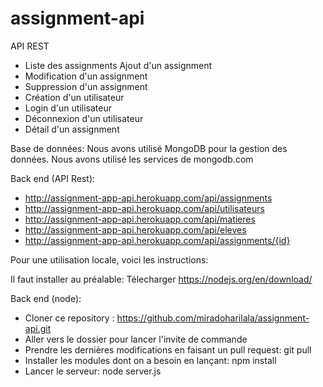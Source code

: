 # assignment-api

API REST

- Liste des assignments Ajout d'un assignment
- Modification d'un assignment
- Suppression d'un assignment
- Création d'un utilisateur
- Login d'un utilisateur
- Déconnexion d'un utilisateur
- Détail d'un assignment

Base de données: Nous avons utilisé MongoDB pour la gestion des données. Nous avons utilisé les services de mongodb.com


Back end (API Rest):
- http://assignment-app-api.herokuapp.com/api/assignments
- http://assignment-app-api.herokuapp.com/api/utilisateurs
- http://assignment-app-api.herokuapp.com/api/matieres
- http://assignment-app-api.herokuapp.com/api/eleves
- http://assignment-app-api.herokuapp.com/api/assignments/{id}

Pour une utilisation locale, voici les instructions:

Il faut installer au préalable: Télecharger https://nodejs.org/en/download/

Back end (node): 
- Cloner ce repository : https://github.com/miradoharilala/assignment-api.git 
- Aller vers le dossier pour lancer l'invite de commande
- Prendre les dernières modifications en faisant un pull request: git pull
- Installer les modules dont on a besoin en lançant: npm install
- Lancer le serveur: node server.js
